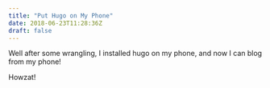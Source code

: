 ```yaml
---
title: "Put Hugo on My Phone"
date: 2018-06-23T11:28:36Z
draft: false
---
```


Well after some wrangling, I installed hugo on my phone, and now I can blog from my phone!

Howzat!
